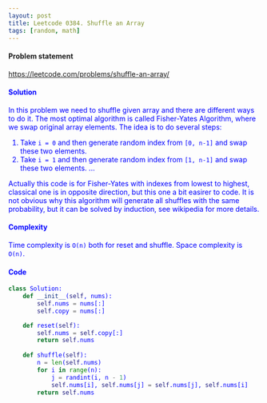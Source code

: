 ```yaml
---
layout: post
title: Leetcode 0384. Shuffle an Array
tags: [random, math]
---
```


#### Problem statement

<a href="https://leetcode.com/problems/shuffle-an-array/"> <font color = blue>https://leetcode.com/problems/shuffle-an-array/

#### Solution
In this problem we need to shuffle given array and there are different ways to do it. The most optimal algorithm is called Fisher-Yates Algorithm, where we swap original array elements. The idea is to do several steps:
1. Take `i = 0` and then generate random index from `[0, n-1]` and swap these two elements.
2. Take `i = 1` and then generate random index from `[1, n-1]` and swap these two elements.
...

Actually this code is for Fisher-Yates with indexes from lowest to highest, classical one is in opposite direction, but this one a bit easirer to code. It is not obvious why this algorithm will generate all shuffles with the same probability, but it can be solved by induction, see wikipedia for more details.

#### Complexity
Time complexity is `O(n)` both for reset and shuffle. Space complexity is `O(n)`.

#### Code
```python
class Solution:
    def __init__(self, nums):
        self.nums = nums[:]
        self.copy = nums[:]

    def reset(self):
        self.nums = self.copy[:]
        return self.nums
        
    def shuffle(self):
        n = len(self.nums)
        for i in range(n):
            j = randint(i, n - 1)
            self.nums[i], self.nums[j] = self.nums[j], self.nums[i]
        return self.nums
```